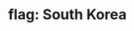 ---
layout: smileys&emotion
title: "flag: South Korea"
emoji: flag_south_korea
permalink: 🇰🇷.html
image: assets/img/3moji/flag_south_korea.png
---